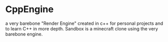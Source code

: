 # CppEngine
a very barebone "Render Engine" created in c++ for personal projects and to learn C++ in more depth.
Sandbox is a minecraft clone using the very barebone engine.
